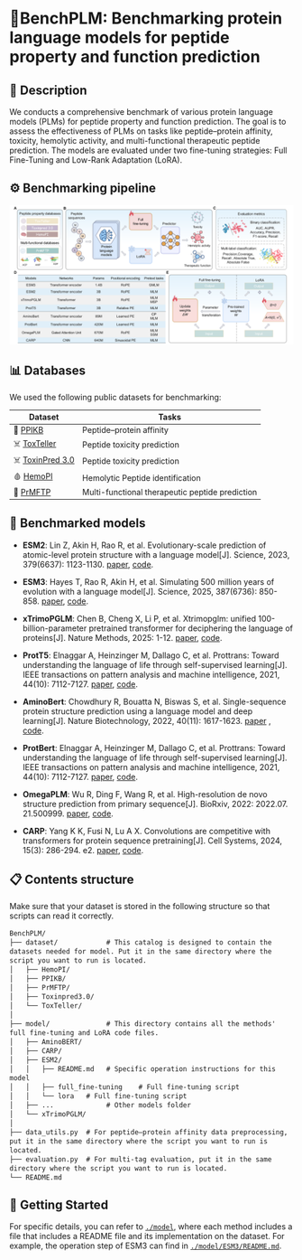 # 🧬BenchPLM: Benchmarking protein language models for peptide property and function prediction

## 📜 Description

We conducts a comprehensive benchmark of various protein language models (PLMs) for peptide property and function prediction. The goal is to assess the effectiveness of PLMs on tasks like peptide–protein affinity, toxicity, hemolytic activity, and multi-functional therapeutic peptide prediction. The models are evaluated under two fine-tuning strategies: Full Fine-Tuning and Low-Rank Adaptation (LoRA).

## ⚙️ Benchmarking pipeline

![pipeline](pipeline.png)

## 📊 Databases

We used the following public datasets for benchmarking:

| Dataset                                                      | Tasks            |
| ------------------------------------------------------------ | ---- |
| 🔗 [PPIKB](https://ppikb.duanlab.ac/) | Peptide–protein affinity |
| ☠️ [ToxTeller](https://github.com/comics-asiis/ToxicPeptidePrediction/tree/main) | Peptide toxicity prediction             |
| ☠️ [ToxinPred 3.0](https://webs.iiitd.edu.in/raghava/toxinpred3/) | Peptide toxicity prediction             |
| 🩸 [HemoPI](https://webs.iiitd.edu.in/raghava/hemopi/) |Hemolytic Peptide identification            |
| 💊 [PrMFTP](https://github.com/xialab-ahu/PrMFTP)             | Multi-functional therapeutic peptide prediction |

## 🤖 Benchmarked models
- **ESM2**: Lin Z, Akin H, Rao R, et al. Evolutionary-scale prediction of atomic-level protein structure with a language model[J]. Science, 2023, 379(6637): 1123-1130. [paper](https://www.science.org/doi/10.1126/science.ade2574), [code](https://huggingface.co/facebook/esm2_t36_3B_UR50D).

- **ESM3**: Hayes T, Rao R, Akin H, et al. Simulating 500 million years of evolution with a language model[J]. Science, 2025, 387(6736): 850-858. [paper](https://www.science.org/doi/10.1126/science.ads0018), [code](https://huggingface.co/EvolutionaryScale/esm3-sm-open-v1).

- **xTrimoPGLM**: Chen B, Cheng X, Li P, et al. Xtrimopglm: unified 100-billion-parameter pretrained transformer for deciphering the language of proteins[J]. Nature Methods, 2025: 1-12. [paper](https://www.nature.com/articles/s41592-025-02636-z), [code](https://huggingface.co/biomap-research/proteinglm-3b-mlm).

- **ProtT5**: Elnaggar A, Heinzinger M, Dallago C, et al. Prottrans: Toward understanding the language of life through self-supervised learning[J]. IEEE transactions on pattern analysis and machine intelligence, 2021, 44(10): 7112-7127. [paper](https://pubmed.ncbi.nlm.nih.gov/34232869/), [code](https://github.com/agemagician/ProtTrans).

- **AminoBert**: Chowdhury R, Bouatta N, Biswas S, et al. Single-sequence protein structure prediction using a language model and deep learning[J]. Nature Biotechnology, 2022, 40(11): 1617-1623. [paper](https://www.nature.com/articles/s41587-022-01432-w) , [code](https://github.com/zengsihang/AminoBERT-PyTorch).

- **ProtBert**: Elnaggar A, Heinzinger M, Dallago C, et al. Prottrans: Toward understanding the language of life through self-supervised learning[J]. IEEE transactions on pattern analysis and machine intelligence, 2021, 44(10): 7112-7127. [paper](https://pubmed.ncbi.nlm.nih.gov/34232869/),  [code](https://github.com/agemagician/ProtTrans).

- **OmegaPLM**: Wu R, Ding F, Wang R, et al. High-resolution de novo structure prediction from primary sequence[J]. BioRxiv, 2022: 2022.07. 21.500999. [paper](https://www.biorxiv.org/content/10.1101/2022.07.21.500999v1), [code](https://github.com/HeliXonProtein/OmegaFold).

- **CARP**: Yang K K, Fusi N, Lu A X. Convolutions are competitive with transformers for protein sequence pretraining[J]. Cell Systems, 2024, 15(3): 286-294. e2. [paper](https://doi.org/10.1016/j.cels.2024.01.008), [code](https://github.com/microsoft/protein-sequence-models).


##  📋 Contents structure

Make sure that your dataset is stored in the following structure so that scripts can read it correctly. 

```
BenchPLM/
├── dataset/            # This catalog is designed to contain the datasets needed for model. Put it in the same directory where the script you want to run is located.
│   ├── HemoPI/
│   ├── PPIKB/
│   ├── PrMFTP/
│   ├── Toxinpred3.0/
│   └── ToxTeller/
│
├── model/              # This directory contains all the methods' full fine-tuning and LoRA code files.
│   ├── AminoBERT/
│   ├── CARP/
│   ├── ESM2/
│   │   ├── README.md   # Specific operation instructions for this model
│   │   ├── full_fine-tuning    # Full fine-tuning script 
│   │   └── lora   # Full fine-tuning script
│   ├── ...             # Other models folder
│   └── xTrimoPGLM/
│
├── data_utils.py  # For peptide–protein affinity data preprocessing, put it in the same directory where the script you want to run is located.
├── evaluation.py  # For multi-tag evaluation, put it in the same directory where the script you want to run is located.
└── README.md
```

## 🚀 Getting Started

For specific details, you can refer to [`./model`](https://github.com/AISciLab/BenchPLM/tree/master/model), where each method includes a file that includes a README file and its implementation on the dataset. For example, the operation step of ESM3 can find in [`./model/ESM3/README.md`](https://github.com/AISciLab/BenchPLM/blob/master/model/ESM3/README.md).
